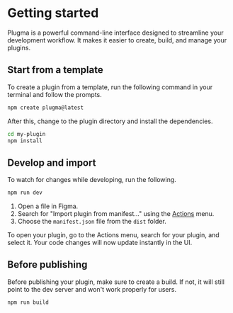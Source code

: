 # Getting started

Plugma is a powerful command-line interface designed to streamline your development workflow. It makes it easier to create, build, and manage your plugins.

## Start from a template

To create a plugin from a template, run the following command in your terminal and follow the prompts.

```bash
npm create plugma@latest
```

After this, change to the plugin directory and install the dependencies.

```bash
cd my-plugin
npm install
```

## Develop and import

To watch for changes while developing, run the following.

```bash
npm run dev
```

1. Open a file in Figma.
2. Search for "Import plugin from manifest..." using the [Actions](https://help.figma.com/hc/en-us/articles/23570416033943-Use-the-actions-menu-in-Figma-Design) menu.
3. Choose the `manifest.json` file from the `dist` folder.

To open your plugin, go to the Actions menu, search for your plugin, and select it. Your code changes will now update instantly in the UI.

## Before publishing

Before publishing your plugin, make sure to create a build. If not, it will still point to the dev server and won't work properly for users.

```bash
npm run build
```
